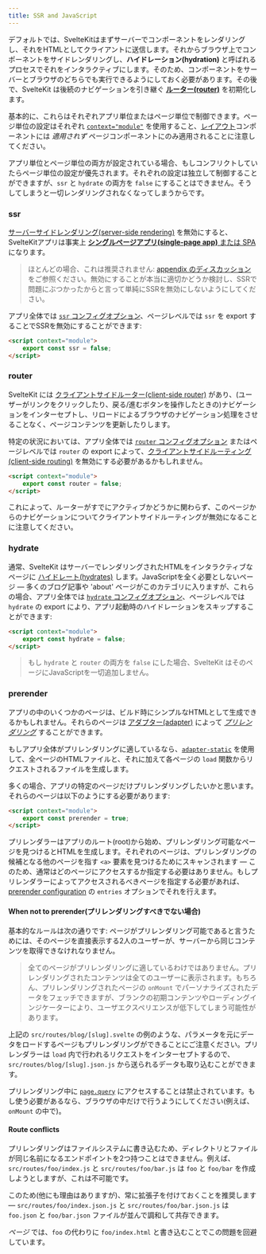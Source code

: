 ```yaml
---
title: SSR and JavaScript
---
```


デフォルトでは、SvelteKitはまずサーバーでコンポーネントをレンダリングし、それをHTMLとしてクライアントに送信します。それからブラウザ上でコンポーネントをサイドレンダリングし、**ハイドレーション(hydration)** と呼ばれるプロセスでそれをインタラクティブにします。そのため、コンポーネントをサーバーとブラウザのどちらでも実行できるようにしておく必要があります。その後で、SvelteKit は後続のナビゲーションを引き継ぐ [**ルーター(router)**](#routing) を初期化します。

基本的に、これらはそれぞれアプリ単位またはページ単位で制御できます。ページ単位の設定はそれぞれ [`context="module"`](https://svelte.jp/docs#script_context_module) を使用すること、[レイアウト](#layouts)コンポーネントには _適用されず_ ページコンポーネントにのみ適用されることに注意してください。

アプリ単位とページ単位の両方が設定されている場合、もしコンフリクトしていたらページ単位の設定が優先されます。それぞれの設定は独立して制御することができますが、`ssr` と `hydrate` の両方を `false` にすることはできません。そうしてしまうと一切レンダリングされなくなってしまうからです。

### ssr

[サーバーサイドレンダリング(server-side rendering)](#appendix-ssr) を無効にすると、SvelteKitアプリは事実上 [**シングルページアプリ(single-page app)** または SPA](#appendix-csr-and-spa) になります。

> ほとんどの場合、これは推奨されません: [appendix のディスカッション](#appendix-ssr) をご参照ください。無効にすることが本当に適切かどうか検討し、SSRで問題にぶつかったからと言って単純にSSRを無効にしないようにしてください。

アプリ全体では [`ssr` コンフィグオプション](#configuration-ssr)、ページレベルでは `ssr` を export することでSSRを無効にすることができます:

```html
<script context="module">
	export const ssr = false;
</script>
```

### router

SvelteKit には [クライアントサイドルーター(client-side router)](#appendix-routing) があり、(ユーザーがリンクをクリックしたり、戻る/進むボタンを操作したときの)ナビゲーションをインターセプトし、リロードによるブラウザのナビゲーション処理をさせることなく、ページコンテンツを更新したりします。

特定の状況においては、アプリ全体では [`router` コンフィグオプション](#configuration-router) またはページレベルでは `router` の export によって、[クライアントサイドルーティング(client-side routing)](#appendix-routing) を無効にする必要があるかもしれません。

```html
<script context="module">
	export const router = false;
</script>
```

これによって、ルーターがすでにアクティブかどうかに関わらず、このページからのナビゲーションについてクライアントサイドルーティングが無効になることに注意してください。

### hydrate

通常、SvelteKit はサーバーでレンダリングされたHTMLをインタラクティブなページに [ハイドレート(hydrates)](#appendix-hydration) します。JavaScriptを全く必要としないページ — 多くのブログ記事や 'about' ページがこのカテゴリに入りますが、これらの場合、アプリ全体では [`hydrate` コンフィグオプション](#configuration-hydrate)、ページレベルでは `hydrate` の export により、アプリ起動時のハイドレーションをスキップすることができます:

```html
<script context="module">
	export const hydrate = false;
</script>
```

> もし `hydrate` と `router` の両方を `false` にした場合、SvelteKit はそのページにJavaScriptを一切追加しません。

### prerender

アプリの中のいくつかのページは、ビルド時にシンプルなHTMLとして生成できるかもしれません。それらのページは [アダプター(adapter)](#adapters) によって [_プリレンダリング_](#appendix-prerendering) することができます。

もしアプリ全体がプリレンダリングに適しているなら、[`adapter-static`](https://github.com/sveltejs/kit/tree/master/packages/adapter-static) を使用して、全ページのHTMLファイルと、それに加えて各ページの `load` 関数からリクエストされるファイルを生成します。

多くの場合、アプリの特定のページだけプリレンダリングしたいかと思います。それらのページは以下のようにする必要があります:

```html
<script context="module">
	export const prerender = true;
</script>
```

プリレンダラーはアプリのルート(root)から始め、プリレンダリング可能なページを見つけるとHTMLを生成します。それぞれのページは、プリレンダリングの候補となる他のページを指す `<a>` 要素を見つけるためにスキャンされます — このため、通常はどのページにアクセスするか指定する必要はありません。もしプリレンダラーによってアクセスされるべきページを指定する必要があれば、[prerender configuration](#configuration-prerender) の `entries` オプションでそれを行えます。

#### When not to prerender(プリレンダリングすべきでない場合)

基本的なルールは次の通りです: ページがプリレンダリング可能であると言うためには、そのページを直接表示する2人のユーザーが、サーバーから同じコンテンツを取得できなけれなりません。

> 全てのページがプリレンダリングに適しているわけではありません。プリレンダリングされたコンテンツは全てのユーザーに表示されます。もちろん、プリレンダリングされたページの `onMount` でパーソナライズされたデータをフェッチできますが、ブランクの初期コンテンツやローディングインジケーターにより、ユーザエクスペリエンスが低下してしまう可能性があります。

上記の `src/routes/blog/[slug].svelte` の例のような、パラメータを元にデータをロードするページもプリレンダリングができることにご注意ください。プリレンダラーは `load` 内で行われるリクエストをインターセプトするので、`src/routes/blog/[slug].json.js` から送られるデータも取り込むことができます。

プリレンダリング中に [`page.query`](#loading-input-page) にアクセスすることは禁止されています。もし使う必要があるなら、ブラウザの中だけで行うようにしてください(例えば、`onMount` の中で)。

#### Route conflicts

プリレンダリングはファイルシステムに書き込むため、ディレクトリとファイルが同じ名前になるエンドポイントを2つ持つことはできません。例えば、`src/routes/foo/index.js` と `src/routes/foo/bar.js` は `foo` と  `foo/bar` を作成しようとしますが、これは不可能です。

このため(他にも理由はありますが)、常に拡張子を付けておくことを推奨します — `src/routes/foo/index.json.js` と `src/routes/foo/bar.json.js` は `foo.json` と `foo/bar.json` ファイルが並んで調和して共存できます。

_ページ_ では、`foo` の代わりに `foo/index.html` と書き込むことでこの問題を回避しています。

